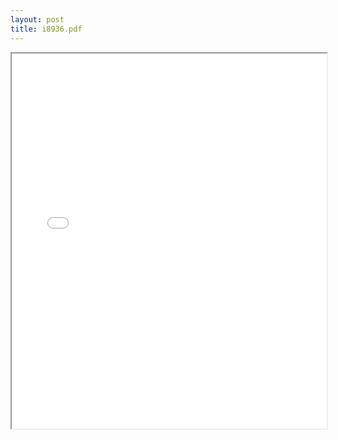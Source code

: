 ```yaml
---
layout: post
title: i8936.pdf
---
```


<div class="pdf-container">
<iframe src="/irs.ea/assets/pdfs/i8936.pdf" height="600" width="100%" allowFullScreen="true"></iframe>
</div>

